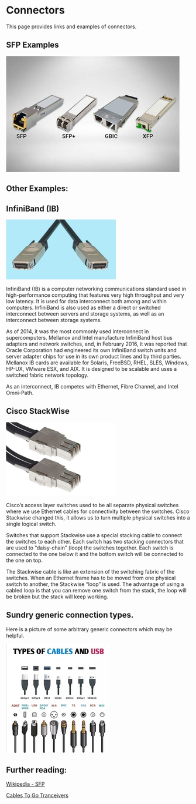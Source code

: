 # Connectors

This page provides links and examples of connectors.

## SFP Examples

![SFPs](../img/sfps.jpg)

## Other Examples:

## InfiniBand (IB)

![Infiniband](../img/InfiniBand.jpg)

InfiniBand (IB) is a computer networking communications standard used in high-performance computing that features very high throughput and very low latency. It is used for data interconnect both among and within computers. InfiniBand is also used as either a direct or switched interconnect between servers and storage systems, as well as an interconnect between storage systems.

As of 2014, it was the most commonly used interconnect in supercomputers. Mellanox and Intel manufacture InfiniBand host bus adapters and network switches, and, in February 2016, it was reported that Oracle Corporation had engineered its own InfiniBand switch units and server adapter chips for use in its own product lines and by third parties. Mellanox IB cards are available for Solaris, FreeBSD, RHEL, SLES, Windows, HP-UX, VMware ESX, and AIX. It is designed to be scalable and uses a switched fabric network topology.

As an interconnect, IB competes with Ethernet, Fibre Channel, and Intel Omni-Path.

## Cisco StackWise

![Cisco Stacking Cable](../img/CiscoT1Stackwise.jpg)

Cisco’s access layer switches used to be all separate physical switches where we use Ethernet cables for connectivity between the switches. Cisco Stackwise changed this, it allows us to turn multiple physical switches into a single logical switch.

Switches that support Stackwise use a special stacking cable to connect the switches to each other. Each switch has two stacking connectors that are used to “daisy-chain” (loop) the switches together. Each switch is connected to the one below it and the bottom switch will be connected to the one on top.

The Stackwise cable is like an extension of the switching fabric of the switches. When an Ethernet frame has to be moved from one physical switch to another, the Stackwise “loop” is used. The advantage of using a cabled loop is that you can remove one switch from the stack, the loop will be broken but the stack will keep working.

## Sundry generic connection types.

Here is a picture of some arbitrary generic connectors which may be helpful.

![Types of cables and USB](../img/GenericUSB.jpg)

## Further reading:

[Wikipedia - SFP ](https://en.wikipedia.org/wiki/Small_form-factor_pluggable_transceiver)

[Cables To Go Tranceivers](https://www.cablestogo.com/category/data-com-transceivers)


